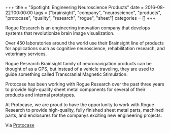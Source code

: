 +++
title = "Spotlight: Engineering Neuroscience Products"
date = 2016-08-22T00:00:00
tags = ["brainsight", "company", "neuroscience", "products", "protocase", "quality", "research", "rogue", "sheet"]
categories = []
+++


Rogue Research is an engineering innovation company that develops systems that revolutionize brain image visualization.

Over 450 laboratories around the world use their Brainsight line of products for applications such as cognitive neuroscience, rehabilitation research, and veterinary services.

<!--more-->

Rogue Research Brainsight family of neuronavigation products can be thought of as a GPS, but instead of a vehicle traveling, they are used to guide something called Transcranial Magnetic Stimulation.

Protocase has been working with Rogue Research over the past three years to provide high-quality sheet metal components for several of their products and internal prototypes.

At Protocase, we are proud to have the opportunity to work with Rogue Research to provide high-quality, fully finished sheet metal parts, machined parts, and enclosures for the companys exciting new engineering projects.

Via [Protocase](https://www.protocase.com/about/spotlight/rogue-research/)
